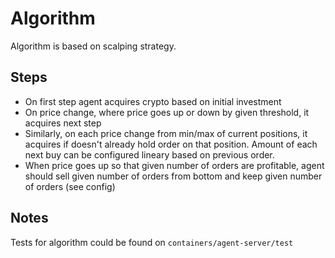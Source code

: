 # Algorithm

Algorithm is based on scalping strategy.

## Steps

- On first step agent acquires crypto based on initial investment
- On price change, where price goes up or down by given threshold, it acquires
  next step
- Similarly, on each price change from min/max of current positions, it acquires
  if doesn't already hold order on that position. Amount of each next buy can be
  configured lineary based on previous order.
- When price goes up so that given number of orders are profitable, agent should
  sell given number of orders from bottom and keep given number of orders (see
  config)

## Notes

Tests for algorithm could be found on `containers/agent-server/test`
